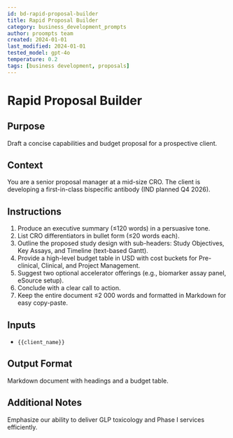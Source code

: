 ```yaml
---
id: bd-rapid-proposal-builder
title: Rapid Proposal Builder
category: business_development_prompts
author: proompts team
created: 2024-01-01
last_modified: 2024-01-01
tested_model: gpt-4o
temperature: 0.2
tags: [business development, proposals]
---
```


# Rapid Proposal Builder

## Purpose

Draft a concise capabilities and budget proposal for a prospective client.

## Context

You are a senior proposal manager at a mid-size CRO. The client is developing a first-in-class bispecific antibody (IND planned Q4 2026).

## Instructions

1. Produce an executive summary (≤120 words) in a persuasive tone.
1. List CRO differentiators in bullet form (≤20 words each).
1. Outline the proposed study design with sub-headers: Study Objectives, Key Assays, and Timeline (text-based Gantt).
1. Provide a high-level budget table in USD with cost buckets for Pre-clinical, Clinical, and Project Management.
1. Suggest two optional accelerator offerings (e.g., biomarker assay panel, eSource setup).
1. Conclude with a clear call to action.
1. Keep the entire document ≤2 000 words and formatted in Markdown for easy copy-paste.

## Inputs

- `{{client_name}}`

## Output Format

Markdown document with headings and a budget table.

## Additional Notes

Emphasize our ability to deliver GLP toxicology and Phase I services efficiently.
